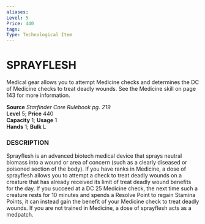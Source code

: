 ```yaml
---
aliases: 
Level: 5  
Price: 440
tags: 
Type: Technological Item
---
```


# SPRAYFLESH

Medical gear allows you to attempt Medicine checks and determines the DC of Medicine checks to treat deadly wounds. See the Medicine skill on page 143 for more information.

**Source** _Starfinder Core Rulebook pg. 219_  
**Level** 5; **Price** 440  
**Capacity** 1; **Usage** 1  
**Hands** 1; **Bulk** L

### DESCRIPTION

Sprayflesh is an advanced biotech medical device that sprays neutral biomass into a wound or area of concern (such as a clearly diseased or poisoned section of the body). If you have ranks in Medicine, a dose of sprayflesh allows you to attempt a check to treat deadly wounds on a creature that has already received its limit of treat deadly wound benefits for the day. If you succeed at a DC 25 Medicine check, the next time such a creature rests for 10 minutes and spends a Resolve Point to regain Stamina Points, it can instead gain the benefit of your Medicine check to treat deadly wounds. If you are not trained in Medicine, a dose of sprayflesh acts as a medpatch.